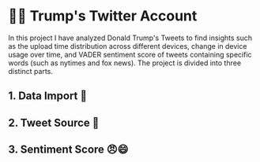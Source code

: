 # 👨‍💼 Trump's Twitter Account

In this project I have analyzed Donald Trump's Tweets to find insights such as the upload time distribution across different devices, change in device usage over time, and VADER sentiment score of tweets containing specific words (such as nytimes and fox news). The project is divided into three distinct parts.

## 1. Data Import 🦜

## 2. Tweet Source 📱

## 3. Sentiment Score 😠😄
